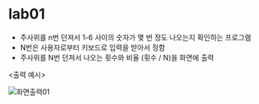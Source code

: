 # lab01

- 주사위를 n번 던져서 1-6 사이의 숫자가 몇 번 정도 나오는지 확인하는 프로그램
- N번은 사용자로부터 키보드로 입력을 받아서 정함
- 주사위를 N번 던져서 나오는 횟수와 비율 (횟수 / N)을 화면에 출력

<출력 예시>

![화면출력01](https://user-images.githubusercontent.com/101072620/226890986-0d8ae372-816f-4892-964c-d6503cafc0a8.png)
